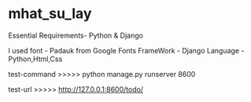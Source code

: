 # mhat_su_lay
Essential Requirements- Python & Django

I used
font      - Padauk from Google Fonts
FrameWork - Django
Language  - Python,Html,Css

test-command >>>>> python manage.py runserver 8600

test-url >>>>>      http://127.0.0.1:8600/todo/
